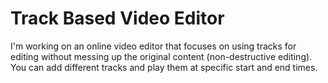 # Track Based Video Editor

I'm working on an online video editor that focuses on using tracks for editing without messing up the original content (non-destructive editing). You can add different tracks and play them at specific start and end times.
